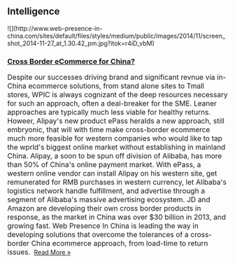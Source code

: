 ## Intelligence
 <div class="intelligence-items"> <article class="intelligence-item"> ![](http://www.web-presence-in-china.com/sites/default/files/styles/medium/public/images/2014/11/screen_shot_2014-11-27_at_1.30.42_pm.jpg?itok=r4iD_vbM) <div class="intelligence-item-content"> 

### [Cross Border eCommerce for China?](http://www.chinadigitalreview.com/understanding-alibabas-new-ecommerce-opportunity-epass/ "Cross Border eCommerce for China?")

<span style="font-size: medium;">Despite our successes driving brand and significant revnue via in-China ecommerce solutions, from stand alone sites to Tmall stores, WPIC is always cognizant of the deep resources necessary for such an approach, often a deal-breaker for the SME. Leaner approaches are typically much less viable for healthy returns. Howeer, Alipay&apos;s new product ePass heralds a new approach, still embryonic, that will with time make cross-border ecommerce much more feasible for western companies who would like to tap the wprld&apos;s biggest online market without establishing in mainland China. Alipay, a soon to be spun off division of Alibaba, has more than 50% of China&apos;s online payment market. With ePass, a western online vendor can install Alipay on his western site, get remunerated for RMB purchases in western currency, let Alibaba&apos;s logistics network handle fulfillment, and advertise through a segment of Alibaba&apos;s massive advertising ecosystem. JD and Amazon are developing their own cross border products in response, as the market in China was over $30 billion in 2013, and growing fast. Web Presence In China is leading the way in developing solutions that overcome the tolerances of a cross-border China ecommerce approach, from load-time to return issues.&#xA0;</span>
 [Read More &#xBB;](http://www.chinadigitalreview.com/understanding-alibabas-new-ecommerce-opportunity-epass/ "Cross Border eCommerce for China?") </div> </article> </div>